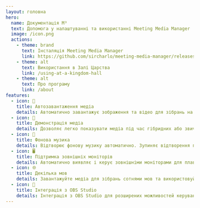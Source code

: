 ```yaml
---
layout: головна
hero:
  name: Документація M³
  text: Допомога у налаштуванні та використанні Meeting Media Manager
  image: /icon.png
  actions:
    - theme: brand
      text: Інсталяція Meeting Media Manager
      link: https://github.com/sircharlo/meeting-media-manager/releases/latest
    - theme: alt
      text: Використання в Залі Царства
      link: /using-at-a-kingdom-hall
    - theme: alt
      text: Про програму
      link: /about
features:
  - icon: 🚀
    title: Автозавантаження медіа
    details: Автоматично завантажує зображення та відео для зібрань на будь-якій мові, доступній на JW.org.
  - icon: 🎦
    title: Демонстрація медіа
    details: Дозволяє легко показувати медіа під час гібридних або звичайних зібрань.
  - icon: 🎵
    title: Фонова музика
    details: Відтворює фонову музику автоматично. Зупиняє відтворення перед початком зібрання. Фонова музика може бути перезапущена в один клік після зібрання.
  - icon: 🖥️
    title: Підтримка зовнішніх моніторів
    details: Автоматично виявляє і керує зовнішніми моніторами для плавної демонстрації медіа.
  - icon: 🌐
    title: Декілька мов
    details: Завантажуйте медіа для зібрань сотнями мов та використовуйте M³ на будь-якій з багатьох доступних мов.
  - icon: 🧩
    title: Інтеграція з OBS Studio
    details: Інтеграція з OBS Studio для розширених можливостей керування та демонстрування медіа.
---
```

